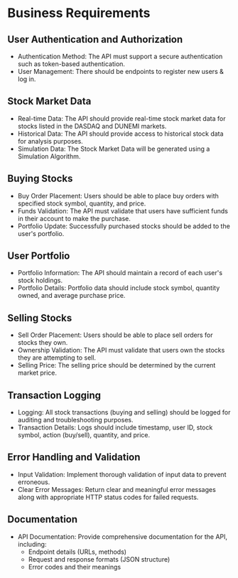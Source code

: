 # Business Requirements

## User Authentication and Authorization

- Authentication Method: The API must support a secure authentication such as token-based authentication.
- User Management: There should be endpoints to register new users & log in.

## Stock Market Data

- Real-time Data: The API should provide real-time stock market data for stocks listed in the DASDAQ and DUNEMI markets.
- Historical Data: The API should provide access to historical stock data for analysis purposes.
- Simulation Data: The Stock Market Data will be generated using a Simulation Algorithm.

## Buying Stocks

- Buy Order Placement: Users should be able to place buy orders with specified stock symbol, quantity, and price.
- Funds Validation: The API must validate that users have sufficient funds in their account to make the purchase.
- Portfolio Update: Successfully purchased stocks should be added to the user's portfolio.

## User Portfolio

- Portfolio Information: The API should maintain a record of each user's stock holdings.
- Portfolio Details: Portfolio data should include stock symbol, quantity owned, and average purchase price.

## Selling Stocks

- Sell Order Placement: Users should be able to place sell orders for stocks they own.
- Ownership Validation: The API must validate that users own the stocks they are attempting to sell.
- Selling Price: The selling price should be determined by the current market price.

## Transaction Logging

- Logging: All stock transactions (buying and selling) should be logged for auditing and troubleshooting purposes.
- Transaction Details: Logs should include timestamp, user ID, stock symbol, action (buy/sell), quantity, and price.

## Error Handling and Validation

- Input Validation: Implement thorough validation of input data to prevent erroneous.
- Clear Error Messages: Return clear and meaningful error messages along with appropriate HTTP status codes for failed requests.

## Documentation

- API Documentation: Provide comprehensive documentation for the API, including:
    - Endpoint details (URLs, methods)
    - Request and response formats (JSON structure)
    - Error codes and their meanings
